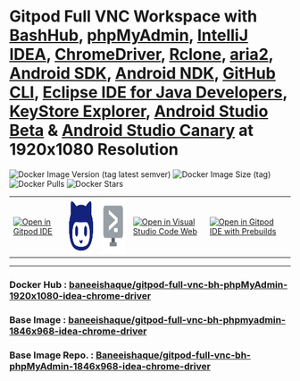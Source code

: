 # Gitpod Full VNC Workspace with [BashHub](https://bashhub.com), [phpMyAdmin](https://www.phpmyadmin.net), [IntelliJ IDEA](https://youtrack.jetbrains.com/articles/IDEA-A-264/IntelliJ-IDEA-202221-222373954-build-Release-Notes), [ChromeDriver](https://chromedriver.storage.googleapis.com/index.html?path=105.0.5195.52/), [Rclone](https://rclone.org/), [aria2](https://aria2.github.io/), [Android SDK](https://en.wikipedia.org/wiki/Android_SDK), [Android NDK](https://developer.android.com/ndk), [GitHub CLI](https://cli.github.com/), [Eclipse IDE for Java Developers](https://www.eclipse.org/downloads/packages/release/2022-09/rc1/eclipse-ide-java-developers), [KeyStore Explorer](http://keystore-explorer.org/), [Android Studio Beta](https://developer.android.com/studio/preview) & [Android Studio Canary](https://developer.android.com/studio/preview) at 1920x1080 Resolution

![Docker Image Version (tag latest semver)](https://img.shields.io/docker/v/baneeishaque/gitpod-full-vnc-bh-phpMyAdmin-1920x1080-idea-chrome-driver/latest)
![Docker Image Size (tag)](https://img.shields.io/docker/image-size/baneeishaque/gitpod-full-vnc-bh-phpMyAdmin-1920x1080-idea-chrome-driver/latest)
![Docker Pulls](https://img.shields.io/docker/pulls/baneeishaque/gitpod-full-vnc-bh-phpMyAdmin-1920x1080-idea-chrome-driver)
![Docker Stars](https://img.shields.io/docker/stars/baneeishaque/gitpod-full-vnc-bh-phpMyAdmin-1920x1080-idea-chrome-driver)

<table>
  <tr>
    <td>
      <a href="https://gitpod.io/#https://github.com/Baneeishaque/gitpod-full-vnc-bh-phpMyAdmin-1920x1080-idea-chrome-driver">
        <img src="https://icons-for-free.com/iconfiles/png/512/gitpod-1324440164066425542.png" alt="Open in Gitpod IDE" width="100" height="100">
      </a>
    </td>
    <td>
      <a href="https://github1s.com/Baneeishaque/gitpod-full-vnc-bh-phpMyAdmin-1920x1080-idea-chrome-driver">
        <img src="https://raw.githubusercontent.com/conwnet/github1s/master/resources/images/logo.svg" alt="Open in Github1s Editor" width="100" height="100">
      </a>
    </td>
    <td>
      <a href="https://ssh.cloud.google.com/cloudshell/editor?cloudshell_git_repo=https://github.com/Baneeishaque/gitpod-full-vnc-bh-phpMyAdmin-1920x1080-idea-chrome-driver">
        <img src="google-cloud-shell-icon.png" alt="Open in Cloud Shell" width="100" height="100">
      </a>
    </td>
        <td>
      <a href="https://vscode.dev/github.com/Baneeishaque/gitpod-full-vnc-bh-phpMyAdmin-1920x1080-idea-chrome-driver">
        <img src="https://code.visualstudio.com/assets/branding/app-icon.png" alt="Open in Visual Studio Code Web" width="100" height="100">
      </a>
    </td>
    </td>
        <td>
      <a href="https://gitpod.io/#prebuild/https://github.com/Baneeishaque/gitpod-full-vnc-bh-phpMyAdmin-1920x1080-idea-chrome-driver">
        <img src="https://www.gitpod.io/images/illustrattion-large-dark.png" alt="Open in Gitpod IDE with Prebuilds" width="100" height="100">
      </a>
    </td>
  </tr>
</table>

---

### Docker Hub : [baneeishaque/gitpod-full-vnc-bh-phpMyAdmin-1920x1080-idea-chrome-driver](https://hub.docker.com/repository/docker/baneeishaque/gitpod-full-vnc-bh-phpmyadmin-1920x1080-idea-chrome-driver)

### Base Image : [baneeishaque/gitpod-full-vnc-bh-phpmyadmin-1846x968-idea-chrome-driver](https://hub.docker.com/r/baneeishaque/gitpod-full-vnc-bh-phpmyadmin-1846x968-idea-chrome-driver)

### Base Image Repo. : [ Baneeishaque/gitpod-full-vnc-bh-phpMyAdmin-1846x968-idea-chrome-driver ](https://github.com/Baneeishaque/gitpod-full-vnc-bh-phpMyAdmin-1846x968-idea-chrome-driver)